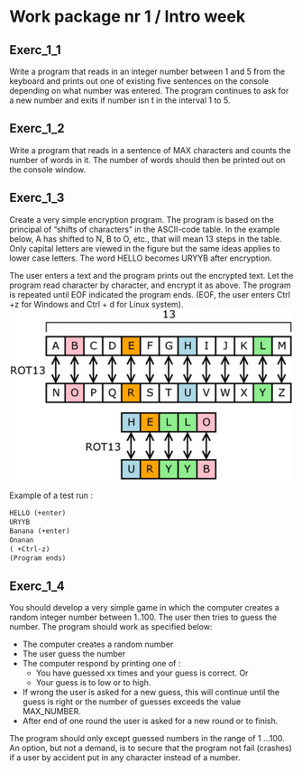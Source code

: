 # Work package nr 1 / Intro week

## Exerc_1_1

Write a program that reads in an integer number between 1 and 5 from the keyboard and prints out one of existing five sentences on the console depending on what number was entered. The program continues to ask for a new number and exits if number isn ́t in the interval 1 to 5.

## Exerc_1_2

Write a program that reads in a sentence of MAX characters and counts the number of words in it. The number of words should then be printed out on the console window.

## Exerc_1_3

Create a very simple encryption program. The program is based on the principal of “shifts of characters” in the ASCII-code table. In the example below, A has shifted to N, B to O, etc., that will mean 13 steps in the table. Only capital letters are viewed in the figure but the same ideas applies to lower case letters. The word HELLO becomes URYYB after encryption.



The user enters a text and the program prints out the encrypted text. Let the program read character by character, and encrypt it as above. The program is repeated until EOF indicated the program ends. (EOF, the user enters Ctrl +z for Windows and Ctrl + d for Linux system).
[<img src="https://github.com/krasen86/DIT632/blob/work_product_1_branch/images/wp_1/wp1_exerc_1_3.png">](https://github.com/krasen86/DIT632/blob/work_product_1_branch/images/wp_1/wp1_exerc_1_3.png)

Example of a test run :
```
HELLO (+enter)
URYYB
Banana (+enter)
Onanan
( +Ctrl-z)
(Program ends)
```

## Exerc_1_4

You should develop a very simple game in which the computer creates a random integer number between 1..100. The user then tries to guess the number. The program should work as specified below:

- The computer creates a random number
- The user guess the number
- The computer respond by printing one of :
  - You have guessed xx times and your guess is correct. Or
  - Your guess is to low or to high.
- If wrong the user is asked for a new guess, this will continue until the guess is right or the number of guesses exceeds the value MAX_NUMBER.
- After end of one round the user is asked for a new round or to finish.

The program should only except guessed numbers in the range of 1 ...100. An option, but not a demand, is to secure that the program not fail (crashes) if a user by accident put in any character instead of a number.
